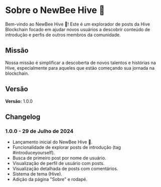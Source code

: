 # Sobre o NewBee Hive 🐝

Bem-vindo ao NewBee Hive 🐝! Este é um explorador de posts da Hive Blockchain focado em ajudar novos usuários a descobrir conteúdo de introdução e perfis de outros membros da comunidade.

## Missão

Nossa missão é simplificar a descoberta de novos talentos e histórias na Hive, especialmente para aqueles que estão começando sua jornada na blockchain.

## Versão

**Versão:** 1.0.0

## Changelog

### 1.0.0 - 29 de Julho de 2024
*   Lançamento inicial do NewBee Hive 🐝.
*   Funcionalidade de explorar posts de introdução (tag #introduceyourself).
*   Busca de primeiro post por nome de usuário.
*   Visualização de perfil de usuário com posts.
*   Visualização detalhada de posts com comentários.
*   Sistema de tema (Hive).
*   Adição da página "Sobre" e rodapé.